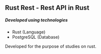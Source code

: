 ## Rust Rest - Rest API in Rust

##### Developed using technologies

- Rust (Language)
- PostgreSQL (Database)



Developed for the purpose of studies on rust.